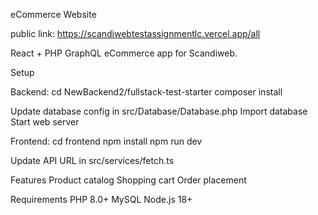 eCommerce Website

public link: https://scandiwebtestassignmentlc.vercel.app/all

React + PHP GraphQL eCommerce app for Scandiweb.

Setup

Backend:
cd NewBackend2/fullstack-test-starter
composer install

Update database config in src/Database/Database.php
Import database
Start web server

Frontend:
cd frontend
npm install
npm run dev

Update API URL in src/services/fetch.ts

Features
Product catalog
Shopping cart
Order placement

Requirements
PHP 8.0+
MySQL
Node.js 18+
